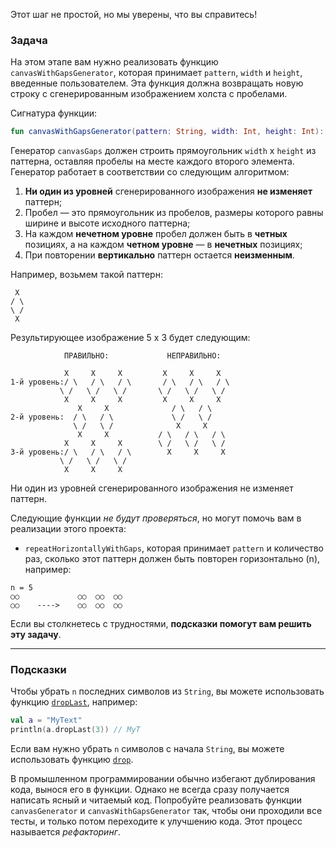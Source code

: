Этот шаг не простой, но мы уверены, что вы справитесь!

### Задача

На этом этапе вам нужно реализовать функцию `canvasWithGapsGenerator`, которая принимает `pattern`, `width` и `height`, введенные пользователем.
Эта функция должна возвращать новую строку с сгенерированным изображением холста с пробелами.

<div class="hint" title="Нажмите, чтобы увидеть новую сигнатуру функции canvasWithGapsGenerator">

Сигнатура функции:
```kotlin
fun canvasWithGapsGenerator(pattern: String, width: Int, height: Int): String
```
</div>

Генератор `canvasGaps` должен строить прямоугольник `width` x `height` из паттерна,
оставляя пробелы на месте каждого второго элемента.
Генератор работает в соответствии со следующим алгоритмом:
1) **Ни один из уровней** сгенерированного изображения **не изменяет** паттерн;
2) Пробел — это прямоугольник из пробелов, размеры
   которого равны ширине и высоте исходного паттерна;
3) На каждом **нечетном уровне** пробел должен быть в **четных** позициях,
   а на каждом **четном уровне** — в **нечетных** позициях;
4) При повторении **вертикально** паттерн остается **неизменным**.

<div class="hint" title="Нажмите, чтобы увидеть примеры фильтра `canvasGaps`">
  
Например, возьмем такой паттерн:

```text
 X
/ \
\ /
 X
```

Результирующее изображение 5 x 3 будет следующим:

```text
            ПРАВИЛЬНО:             НЕПРАВИЛЬНО: 
            
            X     X     X         X     X     X 
1-й уровень:/ \   / \   / \       / \   / \   / \
           \ /   \ /   \ /       \ /   \ /   \ /
            X     X     X         X     X     X
               X     X              / \   / \
2-й уровень:  / \   / \             \ /   \ /    
              \ /   \ /              X     X
               X     X           / \   / \   / \
            X     X     X        \ /   \ /   \ /    
3-й уровень:/ \   / \   / \        X     X     X 
           \ /   \ /   \ /
            X     X     X 
```

Ни один из уровней сгенерированного изображения не изменяет паттерн.
</div>

Следующие функции _не будут проверяться_, но могут помочь вам в реализации этого проекта:

- `repeatHorizontallyWithGaps`, которая принимает `pattern` и количество раз, сколько этот паттерн должен быть повторен горизонтально (n), например:
```text
n = 5
○○             ○○  ○○  ○○
○○    ---->    ○○  ○○  ○○
```

Если вы столкнетесь с трудностями, **подсказки помогут вам решить эту задачу**.

----

### Подсказки

<div class="hint" title="Нажмите, чтобы узнать о встроенной функции `dropLast`">

Чтобы убрать <code>n</code> последних символов из <code>String</code>, вы можете использовать функцию <a href="https://kotlinlang.org/api/latest/jvm/stdlib/kotlin.text/drop-last.html"><code>dropLast</code></a>, например:
  ```kotlin
  val a = "MyText"
  println(a.dropLast(3)) // MyT
  ```
Если вам нужно убрать <code>n</code> символов с начала <code>String</code>, вы можете использовать функцию <a href="https://kotlinlang.org/api/latest/jvm/stdlib/kotlin.text/drop.html"><code>drop</code></a>.
</div>

<div class="hint" title="Нажмите, чтобы получить подсказку по стилю кода">

В промышленном программировании обычно избегают дублирования кода, вынося его в функции. 
Однако не всегда сразу получается написать ясный и читаемый код. 
Попробуйте реализовать функции <code>canvasGenerator</code> и <code>canvasWithGapsGenerator</code> 
так, чтобы они проходили все тесты, и только потом переходите к улучшению кода. 
Этот процесс называется <i>рефакторинг</i>.
</div>